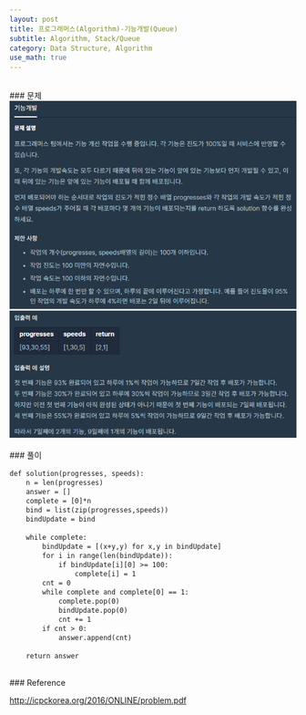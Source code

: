 ```yaml
---
layout: post
title: 프로그래머스(Algorithm)-기능개발(Queue)
subtitle: Algorithm, Stack/Queue
category: Data Structure, Algorithm
use_math: true
---
```


<br>
### 문제

<center><img src = '/post_img/200404/image5.png' width="600"/></center>
<center><img src = '/post_img/200404/image6.png' width="600"/></center>

<br>
### 풀이

```
def solution(progresses, speeds):
    n = len(progresses)
    answer = []
    complete = [0]*n
    bind = list(zip(progresses,speeds))
    bindUpdate = bind

    while complete:
        bindUpdate = [(x+y,y) for x,y in bindUpdate]
        for i in range(len(bindUpdate)):
            if bindUpdate[i][0] >= 100:
                complete[i] = 1
        cnt = 0
        while complete and complete[0] == 1:
            complete.pop(0)
            bindUpdate.pop(0)
            cnt += 1
        if cnt > 0:
            answer.append(cnt)

    return answer
```

<br>
### Reference

http://icpckorea.org/2016/ONLINE/problem.pdf
